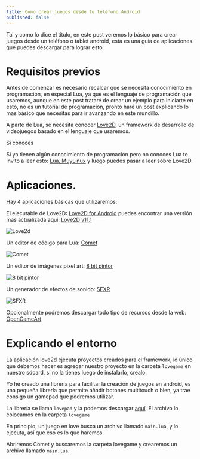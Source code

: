 ```yaml
---
title: Cómo crear juegos desde tu teléfono Android
published: false
---
```


Tal y como lo dice el título, en este post veremos lo básico para crear juegos desde un teléfono o tablet android, esta es una guía de aplicaciones que puedes descargar para lograr esto.

# Requisitos previos

Antes de comenzar es necesario recalcar que se necesita conocimiento en programación, en especial Lua, ya que es el lenguaje de programación que usaremos, aunque en este post trataré de crear un ejemplo para iniciarte en esto, no es un tutorial de programación, pronto haré un post explicando lo mas básico que necesitas para ir avanzando en este mundillo.

A parte de Lua, se necesita conocer [Love2D](https://love2d.org/), un framework de desarrollo de videojuegos basado en el lenguaje que usaremos.

Si conoces 

Si ya tienen algún conocimiento de programación pero no conoces Lua te invito a leer esto: [Lua, MuyLinux](https://www.muylinux.com/2016/05/23/lua-lenguaje-empezar-programar/) y luego puedes pasar a leer sobre Love2D.

# Aplicaciones.

Hay 4 aplicaciones básicas que utilizaremos:

El ejecutable de Love2D: [Love2D for Android](https://play.google.com/store/apps/details?id=org.love2d.android) puedes encontrar una versión mas actualizada aquí: [Love2D v11.1](https://bitbucket.org/rude/love/downloads/love-11.1-android.apk)

![Love2d](https://imgur.com/TmAigDn.png)

Un editor de código para Lua: [Comet](https://play.google.com/store/apps/details?id=cc.sidi.SigmaScript)

![Comet](https://imgur.com/tJETOW4.png)

Un editor de imágenes pixel art: [8 bit pintor](https://play.google.com/store/apps/details?id=com.onetap.bit8painter)

![8 bit pintor](https://imgur.com/TQratvG.png)

Un generador de efectos de sonido: [SFXR](https://play.google.com/store/apps/details?id=be.minimal.sfxr)

![SFXR](https://imgur.com/VsbftCV.png)

Opcionalmente podremos descargar todo tipo de recursos desde la web: [OpenGameArt](https://play.google.com/store/apps/details?id=be.minimal.sfxr)

# Explicando el entorno

La aplicación love2d ejecuta proyectos creados para el framework, lo único que debemos hacer es agregar nuestro proyecto en la carpeta `lovegame` en nuestro sdcard, si no la tienes luego de instalarlo, crealo.

Yo he creado una librería para facilitar la creación de juegos en android, es una pequeña librería que permite añadir botones multitouch o bien, ya trae consigo un gamepad que podremos utilizar.

La librería se llama `lovepad` y la podemos descargar [aquí](https://github.com/DeybisMelendez/lovepad/releases/download/v1.0.0/lovepad.lua). El archivo lo colocamos en la carpeta `lovegame`

En principio, un juego en love busca un archivo llamado `main.lua`, y lo ejecuta, así que eso es lo que haremos.

Abriremos Comet y buscaremos la carpeta lovegame y crearemos un archivo llamado `main.lua`.

